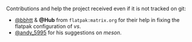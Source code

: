 Contributions and help the project received even if it is not tracked on git:

- [@bbhtt](https://github.com/bbhtt) & **@Hub** from `flatpak:matrix.org` for their help in fixing the flatpak configuration of *vs*.
- [@andy_5995](https://github.com/andy5995) for his suggestions on *meson*.
